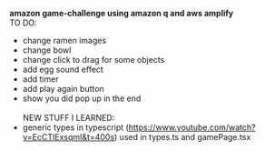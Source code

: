 **amazon game-challenge using amazon q and aws amplify**
<br />TO DO:
- change ramen images
- change bowl
- change click to drag for some objects
- add egg sound effect
- add timer
- add play again button
- show you did pop up in the end<br />
<br />NEW STUFF I LEARNED:
- generic types in typescript (https://www.youtube.com/watch?v=EcCTIExsqmI&t=400s) used in types.ts and gamePage.tsx
